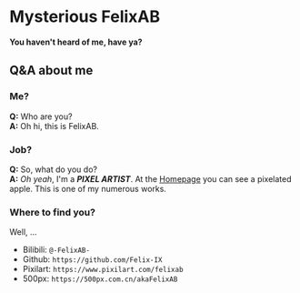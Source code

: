 # Mysterious FelixAB  
**You haven't heard of me, have ya?**  
## Q&A about me  
### Me?  
**Q:** Who are you?   
**A:** Oh hi, this is FelixAB.  
### Job?  
**Q:** So, what do you do?     
**A:** *Oh yeah*, I'm a ***PIXEL ARTIST***. At the [Homepage](/README.md) you can see a pixelated apple. This is one of my numerous works.  
### Where to find you?
Well, ...  
- Bilibili: `@-FelixAB-`  
- Github: `https://github.com/Felix-IX`  
- Pixilart: `https://www.pixilart.com/felixab`  
- 500px: `https://500px.com.cn/akaFelixAB`


